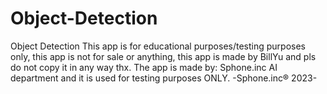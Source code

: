 # Object-Detection
Object Detection
This app is for educational purposes/testing purposes only, this app is not for sale or anything, this app is made by BillYu and pls do not copy it in any way thx.
The app is made by: Sphone.inc AI department and it is used for testing purposes ONLY.
-Sphone.inc® 2023-
